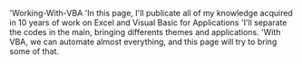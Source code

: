 'Working-With-VBA
'In this page, I'll publicate all of my knowledge acquired in 10 years of work on Excel and Visual Basic for Applications
'I'll separate the codes in the main, bringing differents themes and applications.
'With VBA, we can automate almost everything, and this page will try to bring some of that.
